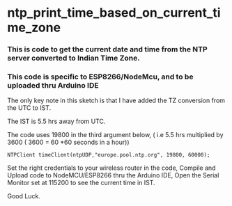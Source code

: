 # ntp_print_time_based_on_current_time_zone

### This is code to get the current date and time from the NTP server converted to Indian Time Zone.


### This code is specific to ESP8266/NodeMcu, and to be uploaded thru Arduino IDE

The only key note in this sketch is that I have added the TZ conversion from the UTC to IST.

The IST is 5.5 hrs away from UTC.

The code uses 19800 in the third argument below, ( i.e 5.5 hrs multiplied by 3600 ( 3600 = 60 *60 seconds in a hour))
 

	NTPClient timeClient(ntpUDP,"europe.pool.ntp.org", 19800, 60000);

Set the right credentials to your wireless router in the code, Compile and Upload code to NodeMCU/ESP8266 thru the Arduino IDE, Open the Serial Monitor set at 115200 to see the current time in IST.

Good Luck.
